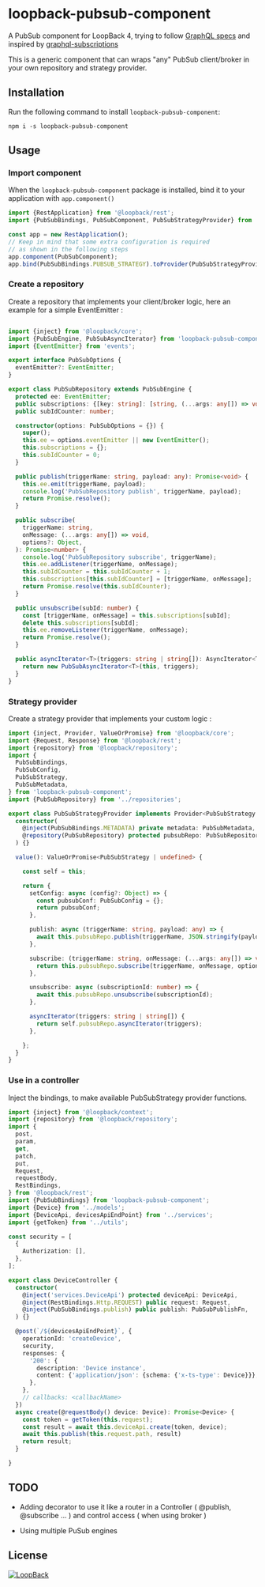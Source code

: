 # loopback-pubsub-component

A PubSub component for LoopBack 4, trying to follow [GraphQL specs](https://github.com/graphql/graphql-spec/blob/master/rfcs/Subscriptions.md) and inspired by [graphql-subscriptions](https://github.com/apollographql/graphql-subscriptions)

This is a generic component that can wraps "any" PubSub client/broker in your own repository and strategy provider.

## Installation

Run the following command to install `loopback-pubsub-component`:

```npm
npm i -s loopback-pubsub-component
```

## Usage

### Import component 

When the `loopback-pubsub-component` package is installed, bind it to your application with `app.component()`

```typescript
import {RestApplication} from '@loopback/rest';
import {PubSubBindings, PubSubComponent, PubSubStrategyProvider} from 'loopback-pubsub-component';

const app = new RestApplication();
// Keep in mind that some extra configuration is required
// as shown in the following steps
app.component(PubSubComponent);
app.bind(PubSubBindings.PUBSUB_STRATEGY).toProvider(PubSubStrategyProvider);

```

### Create a repository

Create a repository that implements your client/broker logic, here an example for a simple EventEmitter :

```typescript

import {inject} from '@loopback/core';
import {PubSubEngine, PubSubAsyncIterator} from 'loopback-pubsub-component';
import {EventEmitter} from 'events';

export interface PubSubOptions {
  eventEmitter?: EventEmitter;
}

export class PubSubRepository extends PubSubEngine {
  protected ee: EventEmitter;
  public subscriptions: {[key: string]: [string, (...args: any[]) => void]};
  public subIdCounter: number;

  constructor(options: PubSubOptions = {}) {
    super();
    this.ee = options.eventEmitter || new EventEmitter();
    this.subscriptions = {};
    this.subIdCounter = 0;
  }

  public publish(triggerName: string, payload: any): Promise<void> {
    this.ee.emit(triggerName, payload);
    console.log('PubSubRepository publish', triggerName, payload);
    return Promise.resolve();
  }

  public subscribe(
    triggerName: string,
    onMessage: (...args: any[]) => void,
    options?: Object,
  ): Promise<number> {
    console.log('PubSubRepository subscribe', triggerName);
    this.ee.addListener(triggerName, onMessage);
    this.subIdCounter = this.subIdCounter + 1;
    this.subscriptions[this.subIdCounter] = [triggerName, onMessage];
    return Promise.resolve(this.subIdCounter);
  }

  public unsubscribe(subId: number) {
    const [triggerName, onMessage] = this.subscriptions[subId];
    delete this.subscriptions[subId];
    this.ee.removeListener(triggerName, onMessage);
    return Promise.resolve();
  }

  public asyncIterator<T>(triggers: string | string[]): AsyncIterator<T> {
    return new PubSubAsyncIterator<T>(this, triggers);
  }
}

```

### Strategy provider

Create a strategy provider that implements your custom logic :

```typescript
import {inject, Provider, ValueOrPromise} from '@loopback/core';
import {Request, Response} from '@loopback/rest';
import {repository} from '@loopback/repository';
import {
  PubSubBindings,
  PubSubConfig,
  PubSubStrategy,
  PubSubMetadata,
} from 'loopback-pubsub-component';
import {PubSubRepository} from '../repositories';

export class PubSubStrategyProvider implements Provider<PubSubStrategy | undefined> {
  constructor(
    @inject(PubSubBindings.METADATA) private metadata: PubSubMetadata,
    @repository(PubSubRepository) protected pubsubRepo: PubSubRepository,
  ) {}

  value(): ValueOrPromise<PubSubStrategy | undefined> {

    const self = this;

    return {
      setConfig: async (config?: Object) => {
        const pubsubConf: PubSubConfig = {};
        return pubsubConf;
      },

      publish: async (triggerName: string, payload: any) => {
        await this.pubsubRepo.publish(triggerName, JSON.stringify(payload));
      },

      subscribe: (triggerName: string, onMessage: (...args: any[]) => void, options?: Object) => {
        return this.pubsubRepo.subscribe(triggerName, onMessage, options);
      },

      unsubscribe: async (subscriptionId: number) => {
        await this.pubsubRepo.unsubscribe(subscriptionId);
      },

      asyncIterator(triggers: string | string[]) {
        return self.pubsubRepo.asyncIterator(triggers);
      },

    };
  }
}

```

### Use in a controller

Inject the bindings, to make available PubSubStrategy provider functions.

```typescript
import {inject} from '@loopback/context';
import {repository} from '@loopback/repository';
import {
  post,
  param,
  get,
  patch,
  put,
  Request,
  requestBody,
  RestBindings,
} from '@loopback/rest';
import {PubSubBindings} from 'loopback-pubsub-component';
import {Device} from '../models';
import {DeviceApi, devicesApiEndPoint} from '../services';
import {getToken} from '../utils';

const security = [
  {
    Authorization: [],
  },
];

export class DeviceController {
  constructor(
    @inject('services.DeviceApi') protected deviceApi: DeviceApi,
    @inject(RestBindings.Http.REQUEST) public request: Request,
    @inject(PubSubBindings.publish) public publish: PubSubPublishFn,
  ) {}

  @post(`/${devicesApiEndPoint}`, {
    operationId: 'createDevice',
    security,
    responses: {
      '200': {
        description: 'Device instance',
        content: {'application/json': {schema: {'x-ts-type': Device}}},
      },
    },
    // callbacks: <callbackName>
  })
  async create(@requestBody() device: Device): Promise<Device> {
    const token = getToken(this.request);
    const result = await this.deviceApi.create(token, device);
    await this.publish(this.request.path, result)
    return result;
  }

}

```

## TODO 

- Adding decorator to use it like a router in a Controller ( @publish, @subscribe ... ) and control access ( when using broker )

- Using multiple PuSub engines


## License

[![LoopBack](<https://github.com/strongloop/loopback-next/raw/master/docs/site/imgs/branding/Powered-by-LoopBack-Badge-(blue)-@2x.png>)](http://loopback.io/)
